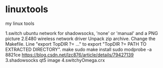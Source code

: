 # linuxtools
my linux tools

1.switch ubuntu network for shadowsocks, 'none' or 'manual'
and a PNG picture
2.E480 wireless network driver 
Unpack zip archive.
Change the Makefile. Line "export TopDIR ?= ..." to export "TopDIR ?= PATH TO EXTRACTED DIRECTORY".
make
sudo make install
sudo modprobe -a 8821ce
https://blog.csdn.net/lzc876/article/details/79427139
3.shadowsocks qt5 image
4.switchyOmega.crx
